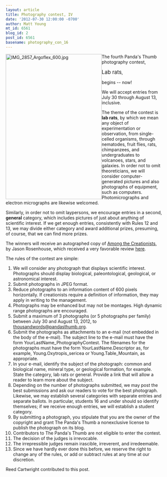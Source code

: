 ```yaml
---
layout: article
title: Photography contest, IV
date: '2012-07-30 12:00:00 -0700'
author: Matt Young
mt_id: 6561
blog_id: 2
post_id: 6561
basename: photography_con_16
---
```

<img src="{{ site.baseurl }}/uploads/2012/IMG_2857_Argoflex_600.jpg" alt="IMG_2857_Argoflex_600.jpg" width="308" height="464" style="float:left;" />


The fourth Panda's Thumb photography contest, 

<big>Lab rats</big>,

begins -- now!

We will accept entries from July 30 through August 13, inclusive.

The theme of the contest is **lab rats**, by which we mean any object of experimentation or observation, from single-celled organisms, through nematodes, fruit flies, rats, chimpanzees, and undergraduates to volcanoes, stars, and galaxies. In order not to omit theoreticians, we will consider computer-generated pictures and also photographs of equipment, such as computers. Photomicrographs and electron micrographs are likewise welcomed.

Similarly, in order not to omit laypersons, we encourage entries in a second, **general** category, which includes pictures of just about anything of scientific interest. If we get enough entries, consistently with Rules 12 and 13, we may divide either category and award additional prizes, presuming, of course, that we can find more prizes.

The winners will receive an autographed copy of [Among the Creationists](http://www.amazon.com/Among-Creationists-Dispatches-Anti-Evolutionist-Front/dp/0199744637), by Jason Rosenhouse, which received a very favorable review [here]( http://pandasthumb.org/archives/2012/07/among-the-creat.html).

The rules of the contest are simple:


1. We will consider any photograph that displays scientific interest. Photographs should display biological, paleontological, geological, or astronomical interest.
1. Submit photographs in JPEG format. 
1. Reduce photographs to an information content of 600 pixels horizontally. If creationists require a definition of information, they may apply in writing to the management.
1. Photographs may be enhanced but may not be montages. High dynamic range photographs are encouraged.
1. Submit a maximum of 3 photographs (or 5 photographs per family) between July 30 and August 13, 2012, to thousandwords@pandasthumb.org. 
1. Submit the photographs as attachments to an e-mail (not embedded in the body of the e-mail). The subject line to the e-mail must have the form YourLastName_PhotographyContest. The filenames for the photographs must have the form YourLastName.Descriptor as, for example, Young.Oxytropis_sericea or Young.Table_Mountain, as appropriate. 
1. In your e-mail, identify the subject of the photograph: common and biological name, mineral type, or geological formation, for example. State the category, lab rats or general. Provide a link that will allow a reader to learn more about the subject.
1. Depending on the number of photographs submitted, we may post the best submissions and ask our readers to vote for the best photograph. Likewise, we may establish several categories with separate entries and separate ballots. In particular, students 16 and under should so identify themselves; if we receive enough entries, we will establish a student category.
1. By submitting a photograph, you stipulate that you are the owner of the copyright and grant The Panda's Thumb a nonexclusive license to publish the photograph on its blog.
1. Contributors to The Panda's Thumb are not eligible to enter the contest.
1. The decision of the judges is irrevocable.
1. The irrepressible judges remain irascible, irreverent, and irredeemable.
1. Since we have hardly ever done this before, we reserve the right to change any of the rules, or add or subtract rules at any time at our discretion.



Reed Cartwright contributed to this post.
